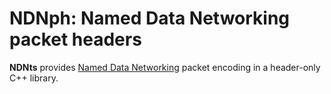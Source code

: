 # NDNph: Named Data Networking packet headers

**NDNts** provides [Named Data Networking](https://named-data.net/) packet encoding in a header-only C++ library.

